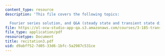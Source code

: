 ```yaml
---
content_type: resource
description: 'This file covers the following topics:

  Fourier series solution, and Q&A (steady state and transient state diffusion).'
file: https://ol-ocw-studio-app-qa.s3.amazonaws.com/courses/3-185-transport-phenomena-in-materials-engineering-fall-2003/d9abff527d0533d61bfc5a2987c531ce_recitation3.pdf
file_type: application/pdf
resourcetype: Document
title: recitation3.pdf
uid: d9abff52-7d05-33d6-1bfc-5a2987c531ce
---
```

